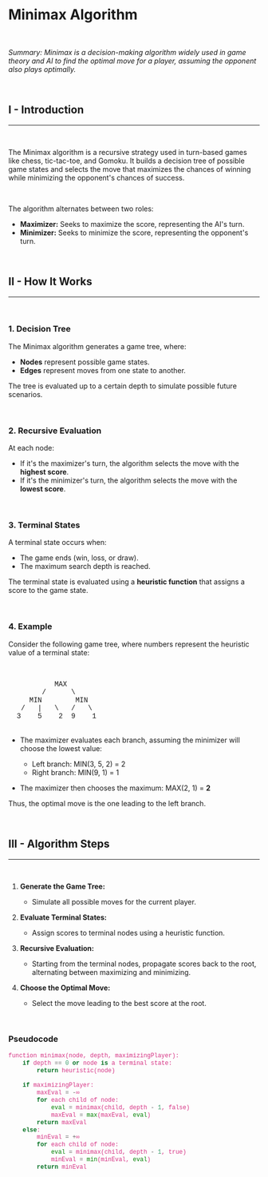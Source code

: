 <style>
	code {
		font-family: 'Courier New', Courier, monospace;
		color: #d63384;
	}
</style>

# Minimax Algorithm

<br>

*Summary: Minimax is a decision-making algorithm widely used in game theory and AI to find the optimal move for a player, assuming the opponent also plays optimally.*

<br>

## I - Introduction

---

<br>

The Minimax algorithm is a recursive strategy used in turn-based games like chess, tic-tac-toe, and Gomoku. It builds a decision tree of possible game states and selects the move that maximizes the chances of winning while minimizing the opponent's chances of success.

<br>

The algorithm alternates between two roles:

- **Maximizer:** Seeks to maximize the score, representing the AI's turn.
- **Minimizer:** Seeks to minimize the score, representing the opponent's turn.

<br>

## II - How It Works

---

<br>

### 1. Decision Tree

The Minimax algorithm generates a game tree, where:

- **Nodes** represent possible game states.
- **Edges** represent moves from one state to another.

The tree is evaluated up to a certain depth to simulate possible future scenarios.

<br>

### 2. Recursive Evaluation

At each node:

- If it's the maximizer's turn, the algorithm selects the move with the **highest score**.
- If it's the minimizer's turn, the algorithm selects the move with the **lowest score**.

<br>

### 3. Terminal States

A terminal state occurs when:

- The game ends (win, loss, or draw).
- The maximum search depth is reached.

The terminal state is evaluated using a **heuristic function** that assigns a score to the game state.

<br>

### 4. Example

Consider the following game tree, where numbers represent the heuristic value of a terminal state:

<br>

<div style="font-family: 'Courier New', Courier, monospace; white-space: pre;">
           MAX
        /      \
     MIN        MIN
   /   |   \   /   \
  3    5    2  9    1
</div>

<br>

- The maximizer evaluates each branch, assuming the minimizer will choose the lowest value:
  - Left branch: MIN(3, 5, 2) = 2
  - Right branch: MIN(9, 1) = 1

- The maximizer then chooses the maximum: MAX(2, 1) = **2**

Thus, the optimal move is the one leading to the left branch.

<br>

## III - Algorithm Steps

---

<br>

1. **Generate the Game Tree:**
   - Simulate all possible moves for the current player.

2. **Evaluate Terminal States:**
   - Assign scores to terminal nodes using a heuristic function.

3. **Recursive Evaluation:**
   - Starting from the terminal nodes, propagate scores back to the root, alternating between maximizing and minimizing.

4. **Choose the Optimal Move:**
   - Select the move leading to the best score at the root.

<br>

### Pseudocode

```python
function minimax(node, depth, maximizingPlayer):
    if depth == 0 or node is a terminal state:
        return heuristic(node)
    
    if maximizingPlayer:
        maxEval = -∞
        for each child of node:
            eval = minimax(child, depth - 1, false)
            maxEval = max(maxEval, eval)
        return maxEval
    else:
        minEval = +∞
        for each child of node:
            eval = minimax(child, depth - 1, true)
            minEval = min(minEval, eval)
        return minEval
